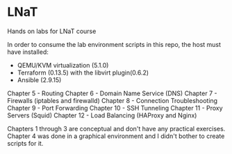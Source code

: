 # LNaT
Hands on labs for LNaT course

In order to consume the lab environment scripts in this repo, the host must have installed:
- QEMU/KVM virtualization (5.1.0)
- Terraform (0.13.5) with the libvirt plugin(0.6.2)
- Ansible (2.9.15)

Chapter 5 - Routing
Chapter 6 - Domain Name Service (DNS)
Chapter 7 - Firewalls (iptables and firewalld)
Chapter 8 - Connection Troubleshooting
Chapter 9 - Port Forwarding
Chapter 10 - SSH Tunneling
Chapter 11 - Proxy Servers (Squid)
Chapter 12 - Load Balancing (HAProxy and Nginx)

Chapters 1 through 3 are conceptual and don't have any practical exercises.
Chapter 4 was done in a graphical environment and I didn't bother to create scripts for it.
